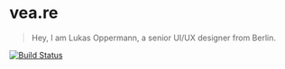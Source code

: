 # vea.re
> Hey, I am Lukas Oppermann, a senior UI/UX designer from Berlin.

[![Build Status](https://img.shields.io/travis/lukasoppermann/veare/master.svg?style=flat-square)](https://travis-ci.org/lukasoppermann/veare)
